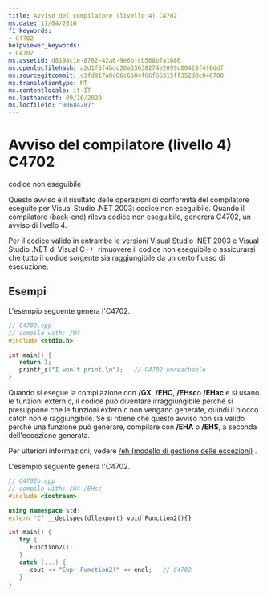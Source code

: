 ```yaml
---
title: Avviso del compilatore (livello 4) C4702
ms.date: 11/04/2016
f1_keywords:
- C4702
helpviewer_keywords:
- C4702
ms.assetid: d8198c1e-8762-42a6-9e6b-cb568b7a1686
ms.openlocfilehash: a2d1f6f4bdc20a35638274e2099c00428f4f6ddf
ms.sourcegitcommit: c1fd917a8c06c6504f66f66315ff352d0c046700
ms.translationtype: MT
ms.contentlocale: it-IT
ms.lasthandoff: 09/16/2020
ms.locfileid: "90684287"
---
```

# <a name="compiler-warning-level-4-c4702"></a>Avviso del compilatore (livello 4) C4702

codice non eseguibile

Questo avviso è il risultato delle operazioni di conformità del compilatore eseguite per Visual Studio .NET 2003: codice non eseguibile. Quando il compilatore (back-end) rileva codice non eseguibile, genererà C4702, un avviso di livello 4.

Per il codice valido in entrambe le versioni Visual Studio .NET 2003 e Visual Studio .NET di Visual C++, rimuovere il codice non eseguibile o assicurarsi che tutto il codice sorgente sia raggiungibile da un certo flusso di esecuzione.

## <a name="examples"></a>Esempi

L'esempio seguente genera l'C4702.

```cpp
// C4702.cpp
// compile with: /W4
#include <stdio.h>

int main() {
   return 1;
   printf_s("I won't print.\n");   // C4702 unreachable
}
```

Quando si esegue la compilazione con **/GX**, **/EHC**, **/EHsc**o **/EHac** e si usano le funzioni extern c, il codice può diventare irraggiungibile perché si presuppone che le funzioni extern c non vengano generate, quindi il blocco catch non è raggiungibile.  Se si ritiene che questo avviso non sia valido perché una funzione può generare, compilare con **/EHA** o **/EHS**, a seconda dell'eccezione generata.

Per ulteriori informazioni, vedere [/eh (modello di gestione delle eccezioni)](../../build/reference/eh-exception-handling-model.md) .

L'esempio seguente genera l'C4702.

```cpp
// C4702b.cpp
// compile with: /W4 /EHsc
#include <iostream>

using namespace std;
extern "C" __declspec(dllexport) void Function2(){}

int main() {
   try {
      Function2();
   }
   catch (...) {
      cout << "Exp: Function2!" << endl;   // C4702
   }
}
```
